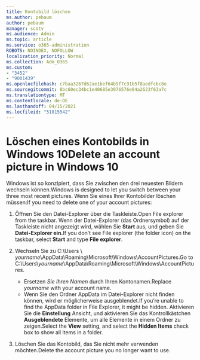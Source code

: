 ```yaml
---
title: Kontobild löschen
ms.author: pebaum
author: pebaum
manager: scotv
ms.audience: Admin
ms.topic: article
ms.service: o365-administration
ROBOTS: NOINDEX, NOFOLLOW
localization_priority: Normal
ms.collection: Adm_O365
ms.custom:
- "3452"
- "9001439"
ms.openlocfilehash: c7baa3267d62ae1bef64b9f7c91b5f8aedfcbc8e
ms.sourcegitcommit: 8bc60ec34bc1e40685e3976576e04a2623f63a7c
ms.translationtype: MT
ms.contentlocale: de-DE
ms.lasthandoff: 04/15/2021
ms.locfileid: "51815542"
---
```

# <a name="delete-an-account-picture-in-windows-10"></a><span data-ttu-id="861ff-102">Löschen eines Kontobilds in Windows 10</span><span class="sxs-lookup"><span data-stu-id="861ff-102">Delete an account picture in Windows 10</span></span>

<span data-ttu-id="861ff-103">Windows ist so konzipiert, dass Sie zwischen den drei neuesten Bildern wechseln können.</span><span class="sxs-lookup"><span data-stu-id="861ff-103">Windows is designed to let you switch between your three most recent pictures.</span></span> <span data-ttu-id="861ff-104">Wenn Sie eines Ihrer Kontobilder löschen müssen:</span><span class="sxs-lookup"><span data-stu-id="861ff-104">If you need to delete one of your account pictures:</span></span>

1. <span data-ttu-id="861ff-105">Öffnen Sie den Datei-Explorer über die Taskleiste.</span><span class="sxs-lookup"><span data-stu-id="861ff-105">Open File explorer from the taskbar.</span></span> <span data-ttu-id="861ff-106">Wenn der Datei-Explorer (das Ordnersymbol) auf der Taskleiste nicht angezeigt wird, wählen Sie **Start** aus, und geben Sie **Datei-Explorer ein.**</span><span class="sxs-lookup"><span data-stu-id="861ff-106">If you don’t see File explorer (the folder icon) on the taskbar, select **Start** and type **File explorer**.</span></span>

2. <span data-ttu-id="861ff-107">Wechseln Sie zu C:\Users \\ *yourname*\AppData\Roaming\Microsoft\Windows\AccountPictures.</span><span class="sxs-lookup"><span data-stu-id="861ff-107">Go to C:\Users\\*yourname*\AppData\Roaming\Microsoft\Windows\AccountPictures.</span></span> 
    - <span data-ttu-id="861ff-108">Ersetzen *Sie Ihren Namen* durch Ihren Kontonamen.</span><span class="sxs-lookup"><span data-stu-id="861ff-108">Replace *yourname* with your account name.</span></span>
    - <span data-ttu-id="861ff-109">Wenn Sie den Ordner AppData im Datei-Explorer nicht finden können, wird er möglicherweise ausgeblendet.</span><span class="sxs-lookup"><span data-stu-id="861ff-109">If you’re unable to find the AppData folder in File Explorer, it might be hidden.</span></span> <span data-ttu-id="861ff-110">Aktivieren Sie die **Einstellung** Ansicht, und aktivieren Sie das Kontrollkästchen **Ausgeblendete** Elemente, um alle Elemente in einem Ordner zu zeigen.</span><span class="sxs-lookup"><span data-stu-id="861ff-110">Select the **View** setting, and select the **Hidden Items** check box to show all items in a folder.</span></span>

3. <span data-ttu-id="861ff-111">Löschen Sie das Kontobild, das Sie nicht mehr verwenden möchten.</span><span class="sxs-lookup"><span data-stu-id="861ff-111">Delete the account picture you no longer want to use.</span></span>
 
 